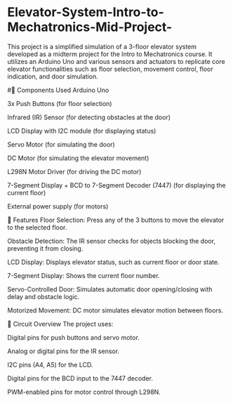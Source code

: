 # Elevator-System-Intro-to-Mechatronics-Mid-Project-
This project is a simplified simulation of a 3-floor elevator system developed as a midterm project for the Intro to Mechatronics course. It utilizes an Arduino Uno and various sensors and actuators to replicate core elevator functionalities such as floor selection, movement control, floor indication, and door simulation.

#🔧 Components Used
Arduino Uno

3x Push Buttons (for floor selection)

Infrared (IR) Sensor (for detecting obstacles at the door)

LCD Display with I2C module (for displaying status)

Servo Motor (for simulating the door)

DC Motor (for simulating the elevator movement)

L298N Motor Driver (for driving the DC motor)

7-Segment Display + BCD to 7-Segment Decoder (7447) (for displaying the current floor)

External power supply (for motors)

🧠 Features
Floor Selection: Press any of the 3 buttons to move the elevator to the selected floor.

Obstacle Detection: The IR sensor checks for objects blocking the door, preventing it from closing.

LCD Display: Displays elevator status, such as current floor or door state.

7-Segment Display: Shows the current floor number.

Servo-Controlled Door: Simulates automatic door opening/closing with delay and obstacle logic.

Motorized Movement: DC motor simulates elevator motion between floors.

🔌 Circuit Overview
The project uses:

Digital pins for push buttons and servo motor.

Analog or digital pins for the IR sensor.

I2C pins (A4, A5) for the LCD.

Digital pins for the BCD input to the 7447 decoder.

PWM-enabled pins for motor control through L298N.
